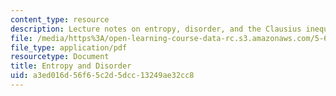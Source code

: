 ```yaml
---
content_type: resource
description: Lecture notes on entropy, disorder, and the Clausius inequality.
file: /media/https%3A/open-learning-course-data-rc.s3.amazonaws.com/5-60-thermodynamics-kinetics-spring-2008/a3ed016d56f65c2d5dcc13249ae32cc8_lec_10.pdf
file_type: application/pdf
resourcetype: Document
title: Entropy and Disorder
uid: a3ed016d-56f6-5c2d-5dcc-13249ae32cc8
---
```

